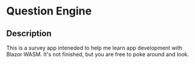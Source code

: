 # Question Engine

## Description
This is a survey app inteneded to help me learn app development with Blazor WASM.  It's not finished, but you are free to poke around and look.